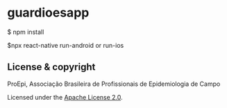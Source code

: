 # guardioesapp

$ npm install

$npx react-native run-android or run-ios


## License & copyright

ProEpi, Associação Brasileira de Profissionais de Epidemiologia de Campo

Licensed under the [Apache License 2.0](LICENSE.md).
